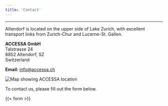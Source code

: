 ```yaml
---
title: 'Contact'
---
```

***

Altendorf is located on the upper side of Lake Zurich, with excellent transport links from Zurich-Chur and Lucerne-St. Gallen.

**ACCESSA GmbH**  
Talstrasse 24  
8852 Altendorf, SZ  
Switzerland

**Email:** [info@accessa.ch](mailto:info@accessa.ch)

![Map showing ACCESSA location](/img/map.gif)

To contact us, please fill out the form below.

{{< form >}}